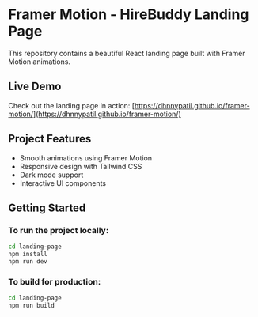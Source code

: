 # Framer Motion - HireBuddy Landing Page

This repository contains a beautiful React landing page built with Framer Motion animations.

## Live Demo

Check out the landing page in action: [https://dhnnypatil.github.io/framer-motion/](https://dhnnypatil.github.io/framer-motion/)

## Project Features

- Smooth animations using Framer Motion
- Responsive design with Tailwind CSS
- Dark mode support
- Interactive UI components

## Getting Started

### To run the project locally:
```bash
cd landing-page
npm install
npm run dev
```

### To build for production:
```bash
cd landing-page
npm run build
```
